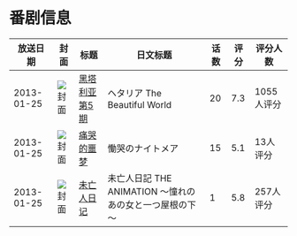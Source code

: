 # 番剧信息

|放送日期|封面|标题|日文标题|话数|评分|评分人数|
|---|---|---|---|---|---|---|
|2013-01-25|![封面](https://lain.bgm.tv/pic/cover/c/5e/13/46012_up1i9.jpg)|[黑塔利亚 第5期](https://bangumi.tv/subject/46012)|ヘタリア The Beautiful World|20|7.3|1055人评分|
|2013-01-25|![封面](https://lain.bgm.tv/pic/cover/c/14/de/63122_MrfXE.jpg)|[痛哭的噩梦](https://bangumi.tv/subject/63122)|慟哭のナイトメア|15|5.1|13人评分|
|2013-01-25|![封面](https://bangumi.tv/img/no_icon_subject.png)|[未亡人日记](https://bangumi.tv/subject/64291)|未亡人日記 THE ANIMATION ～憧れのあの女と一つ屋根の下～|1|5.8|257人评分|
